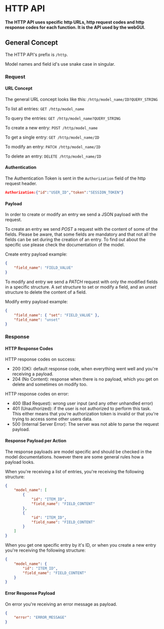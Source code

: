 # HTTP API

**The HTTP API uses specific http URLs, http request codes and http response codes for each function. It is the API used by the webGUI.**


## General Concept

The HTTP API's prefix is `/http`.

Model names and field id's use snake case in singular. 


### Request

#### URL Concept

The general URL concept looks like this:
`/http/model_name/ID?QUERY_STRING`

To list all entries:
`GET /http/model_name`

To query the entries:
`GET /http/model_name?QUERY_STRING`

To create a new entry:
`POST /http/model_name`

To get a single entry:
`GET /http/model_name/ID`

To modify an entry:
`PATCH /http/model_name/ID`

To delete an entry:
`DELETE /http/model_name/ID`


#### Authentication

The Authentication Token is sent in the `Authorization` field of the http request header.

```json
Authorization:{"id":"USER_ID","token":"SESSION_TOKEN"}
```

#### Payload

In order to create or modify an entry we send a JSON payload with the request.

To create an entry we send _POST_ a request with the content of some of the fields. Please be aware, that some fields are mandatory and that not all the fields can be set during the creation of an entry. To find out about the specific use please check the documentation of the model.

Create entry payload example:

```JSON
{
    "field_name": "FIELD_VALUE"
}
```

To modify and entry we send a _PATCH_ request with only the modified fields in a specific structure. A _set_ structure to set or modify a field, and an _unset_ structure to delete the content of a field.

Modify entry payload example:

```JSON
{
    "field_name": { "set": "FIELD_VALUE" },
    "field_name": "unset"
}
```


### Response

#### HTTP Response Codes

HTTP response codes on success:

* 200 (OK): default response code, when everything went well and you're receiving a payload.
* 204 (No Content): response when there is no payload, which you get on delete and sometimes on modify too.

HTTP response codes on error:

* 400 (Bad Request): wrong user input (and any other unhandled error)
* 401 (Unauthorized): if the user is not authorized to perform this task. This either means that you're authorization token is invalid or that you're trying to access some other users data.
* 500 (Internal Server Error): The server was not able to parse the request payload.

#### Response Payload per Action

The response payloads are model specific and should be checked in the model documentations. however there are some general rules how a payload looks.

When you're receiving a list of entries, you're receiving the following structure:

```json
{
    "model_name": [
        {
            "id": "ITEM_ID",
            "field_name": "FIELD_CONTENT"
        },
        {
            "id": "ITEM_ID",
            "field_name": "FIELD_CONTENT"
        }
    ]
}
```

When you get one specific entry by it's ID, or when you create a new entry you're receiving the following structure:

```json
{
    "model_name": {
        "id": "ITEM_ID",
        "field_name": "FIELD_CONTENT"
    }
}
```


#### Error Response Payload

On error you're receiving an error message as payload.

```json
{
    "error": "ERROR_MESSAGE"
}
```
